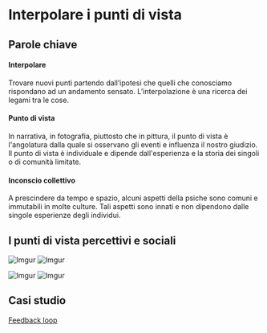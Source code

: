 # Interpolare i punti di vista #


## Parole chiave ##
#### Interpolare ####
Trovare nuovi punti partendo dall’ipotesi che quelli che conosciamo rispondano ad un andamento sensato. L’interpolazione è una ricerca dei legami tra le cose.
#### Punto di vista ####
In narrativa, in fotografia, piuttosto che in pittura, il punto di vista è l'angolatura dalla quale si osservano gli eventi e influenza il nostro giudizio. Il punto di vista è individuale e dipende dall'esperienza e la storia dei singoli o di comunità limitate.
#### Inconscio collettivo ####
A prescindere da tempo e spazio, alcuni aspetti della psiche sono comuni e immutabili in molte culture. Tali aspetti sono innati e non dipendono dalle singole esperienze degli individui.


## I punti di vista percettivi e sociali ##
![Imgur](https://i.imgur.com/OSGtW5v.jpg)
![Imgur](https://i.imgur.com/yvqYvZY.jpg)

![Imgur](https://i.imgur.com/3pdSrVt.jpg)
![Imgur](https://i.imgur.com/6GVZEfH.jpg)


## Casi studio ##

[Feedback loop](https://www.youtube.com/watch?v=OWnC9tSA3iA)
